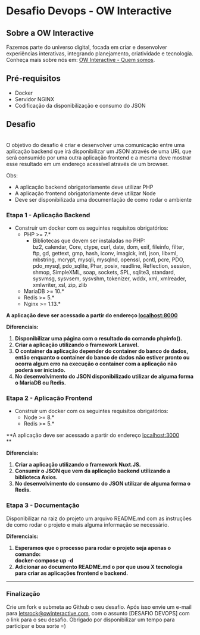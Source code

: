 # **Desafio Devops - OW Interactive**


## **Sobre a OW Interactive**

Fazemos parte do universo digital, focada em criar e desenvolver experiências interativas, integrando planejamento, criatividade e tecnologia. Conheça mais sobre nós em: [OW Interactive - Quem somos](http://www.owinteractive.com/quem-somos/).


## **Pré-requisitos**



*   Docker
*   Servidor NGINX
*   Codificação da disponibilização e consumo do JSON


## **Desafio**

 \
O objetivo do desafio é criar e desenvolver uma comunicação entre uma aplicação backend que irá disponibilizar um JSON através de uma URL que será consumido por uma outra aplicação frontend e a mesma deve mostrar esse resultado em um endereço acessível através de um browser.

Obs:



*   A aplicação backend obrigatoriamente deve utilizar PHP
*   A aplicação frontend obrigatoriamente deve utilizar Node
*   Deve ser disponibilizada uma documentação de como rodar o ambiente


### **Etapa 1 - Aplicação Backend**



*   Construir um docker com os seguintes requisitos obrigatórios:
    *   PHP >= 7.*
        *   Bibliotecas que devem ser instaladas no PHP: \
bz2, calendar, Core, ctype, curl, date, dom, exif, fileinfo, filter, ftp, gd, gettext, gmp, hash, iconv, imagick, intl, json, libxml, mbstring, mcrypt, mysqli, mysqlnd, openssl, pcntl, pcre, PDO, pdo_mysql, pdo_sqlite, Phar, posix, readline, Reflection, session, shmop, SimpleXML, soap, sockets, SPL, sqlite3, standard, sysvmsg, sysvsem, sysvshm, tokenizer, wddx, xml, xmlreader, xmlwriter, xsl, zip, zlib
    *   MariaDB >= 10.*
    *   Redis >= 5.*
    *   Nginx >= 1.13.*

**A aplicação deve ser acessado a partir do endereço [localhost:8000](http://localhost:8000)**

**Diferenciais:**



1. **Disponibilizar uma página com o resultado do comando phpinfo().**
2. **Criar a aplicação utilizando o framework Laravel.**
3. **O container da aplicação depender do container do banco de dados, então enquanto o container do banco de dados não estiver pronto ou ocorra algum erro na execução o container com a aplicação não poderá ser iniciado.**
4. **No desenvolvimento do JSON disponibilizado utilizar de alguma forma o MariaDB ou Redis.**


### **Etapa 2 - Aplicação Frontend**



*   Construir um docker com os seguintes requisitos obrigatórios:
    *   Node >= 8.*
    *   Redis >= 5.*

**A aplicação deve ser acessado a partir do endereço [localhost:3000](http://localhost:3000) \
**

**Diferenciais:**



1. **Criar a aplicação utilizando o framework Nuxt.JS.**
2. **Consumir o JSON que vem da aplicação backend utilizando a biblioteca Axios.**
3. **No desenvolvimento do consumo do JSON utilizar de alguma forma o Redis.**


### **Etapa 3 - Documentação**

Disponibilizar na raiz do projeto um arquivo README.md com as instruções de como rodar o projeto e mais alguma informação se necessário.

**Diferenciais:**



1. **Esperamos que o processo para rodar o projeto seja apenas o comando: \
docker-compose up -d**
2. **Adicionar ao documento README.md o por que usou X tecnologia para criar as aplicações frontend e backend.**

**	**


### **Finalização**

Crie um fork e submeta ao Github o seu desafio. Após isso envie um e-mail para [letsrock@owinteractive.com](mailto:letsrock@owinteractive.com), com o assunto [DESAFIO DEVOPS] com o link para o seu desafio. Obrigado por disponibilizar um tempo para participar e boa sorte =)


<!-- Docs to Markdown version 1.0β17 -->
